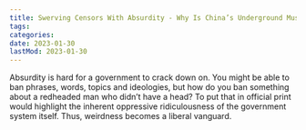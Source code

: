 ```yaml
---
title: Swerving Censors With Absurdity - Why Is China’s Underground Music Scene So Weird?
tags:
categories:
date: 2023-01-30
lastMod: 2023-01-30
---
```

Absurdity is hard for a government to crack down on. You might be able to ban phrases, words, topics and ideologies, but how do you ban something about a redheaded man who didn’t have a head? To put that in official print would highlight the inherent oppressive ridiculousness of the government system itself. Thus, weirdness becomes a liberal vanguard.
